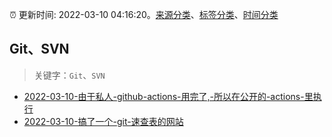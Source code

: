 :alarm_clock: 更新时间: 2022-03-10 04:16:20。[来源分类](../README.md)、[标签分类](../TAGS.md)、[时间分类](../TIMELINE.md)

## Git、SVN


> 关键字：`Git`、`SVN`



- [2022-03-10-由于私人-github-actions-用完了,-所以在公开的-actions-里执行](https://www.v2ex.com/t/839358) 
- [2022-03-10-搞了一个-git-速查表的网站](https://www.v2ex.com/t/839347) 